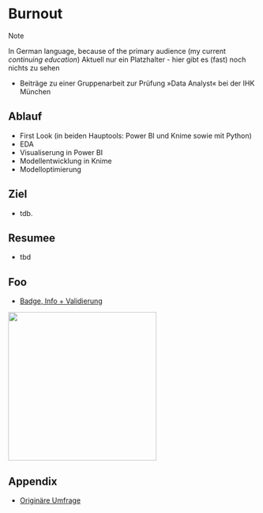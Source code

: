 # Burnout

> [!NOTE]
> In German language, because of the primary audience (my current <em>continuing education</em>)
> Aktuell nur ein Platzhalter - hier gibt es (fast) noch nichts zu sehen


-  Beiträge zu einer Gruppenarbeit zur Prüfung »Data Analyst«  bei der IHK München




## Ablauf 

- First Look (in beiden Hauptools: Power BI und Knime sowie mit Python)
- EDA 
- Visualiserung in Power BI
- Modellentwicklung in Knime
- Modelloptimierung


## Ziel 
- tdb.

## Resumee 
- tbd


## Foo
- [Badge, Info + Validierung](https://badges.ihk-kompetenz.plus/assertion/5a549a2d-2bb2-4e3d-b1eb-33b0a0db6ced?id=U2FsdGVkX18ppU9nlEG1YQNRFjaDopVZvvo/DpKiOLQrnMzNcHCTcCAoTaXYQHfw)

<img src = "https://badges-api.ihk-kompetenz.plus/public/badges/image/dc6b1c5b-de3a-45eb-9d5d-db45829ed00c" width ="300">

## Appendix
 

- [Originäre Umfrage](https://www.kaggle.com/datasets/blurredmachine/are-your-employees-burning-out?select=train.csv)


